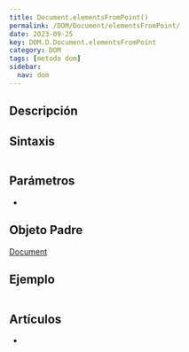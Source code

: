 ```yaml
---
title: Document.elementsFromPoint()
permalink: /DOM/Document/elementsFromPoint/
date: 2023-09-25
key: DOM.D.Document.elementsFromPoint
category: DOM
tags: [metodo dom]
sidebar:
  nav: dom
---
```


## Descripción


## Sintaxis


```javascript

```


## Parámetros

- 

## Objeto Padre


[Document](https://www.w3api.com/DOM/Document/)


## Ejemplo


```javascript

```


## Artículos

- 
